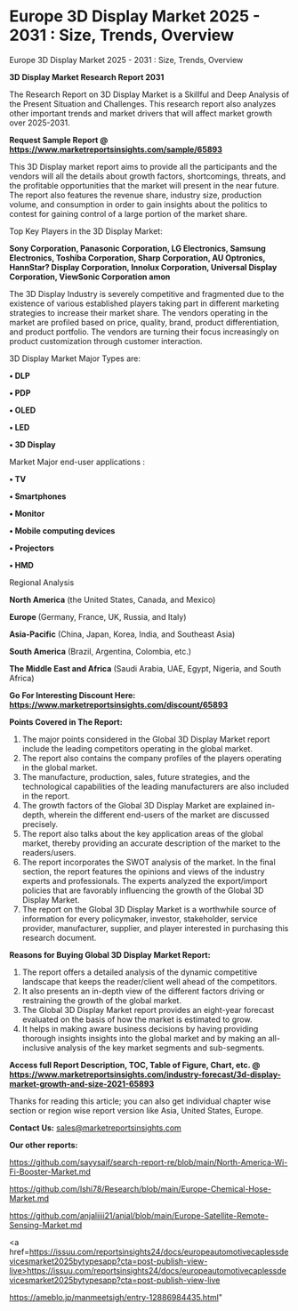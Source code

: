 # Europe 3D Display Market 2025 - 2031 : Size, Trends, Overview
 Europe 3D Display Market 2025 - 2031 : Size, Trends, Overview

<strong>3D Display Market Research Report 2031</strong>

The Research Report on 3D Display Market is a Skillful and Deep Analysis of the Present Situation and Challenges. This research report also analyzes other important trends and market drivers that will affect market growth over 2025-2031.

<strong>Request Sample Report @ <a href=https://www.marketreportsinsights.com/sample/65893>https://www.marketreportsinsights.com/sample/65893</a></strong>

This 3D Display market report aims to provide all the participants and the vendors will all the details about growth factors, shortcomings, threats, and the profitable opportunities that the market will present in the near future. The report also features the revenue share, industry size, production volume, and consumption in order to gain insights about the politics to contest for gaining control of a large portion of the market share.

Top Key Players in the 3D Display Market:

<strong>Sony Corporation, Panasonic Corporation, LG Electronics, Samsung Electronics, Toshiba Corporation, Sharp Corporation, AU Optronics, HannStar? Display Corporation, Innolux Corporation, Universal Display Corporation, ViewSonic Corporation amon</strong>

The 3D Display Industry is severely competitive and fragmented due to the existence of various established players taking part in different marketing strategies to increase their market share. The vendors operating in the market are profiled based on price, quality, brand, product differentiation, and product portfolio. The vendors are turning their focus increasingly on product customization through customer interaction.

3D Display Market Major Types are:

<strong>• DLP

• PDP

• OLED

• LED

• 3D Display</strong>

Market Major end-user applications :

<strong>• TV

• Smartphones

• Monitor

• Mobile computing devices

• Projectors

• HMD</strong>

Regional Analysis

</u><strong><b>North America</b></strong> (the United States, Canada, and Mexico)

<strong><b>Europe </b></strong>(Germany, France, UK, Russia, and Italy)

<strong><b>Asia-Pacific</b></strong> (China, Japan, Korea, India, and Southeast Asia)

<strong><b>South America</b></strong> (Brazil, Argentina, Colombia, etc.)

<strong><b>The Middle East and Africa</b></strong> (Saudi Arabia, UAE, Egypt, Nigeria, and South Africa)

<strong>Go For Interesting Discount Here: <a href=https://www.marketreportsinsights.com/discount/65893>https://www.marketreportsinsights.com/discount/65893</a></strong>

<strong>Points Covered in The Report:</strong>
<ol>
  <li>The major points considered in the Global 3D Display Market report include the leading competitors operating in the global market.</li>
  <li>The report also contains the company profiles of the players operating in the global market.</li>
  <li>The manufacture, production, sales, future strategies, and the technological capabilities of the leading manufacturers are also included in the report.</li>
  <li>The growth factors of the Global 3D Display Market are explained in-depth, wherein the different end-users of the market are discussed precisely.</li>
  <li>The report also talks about the key application areas of the global market, thereby providing an accurate description of the market to the readers/users.</li>
  <li>The report incorporates the SWOT analysis of the market. In the final section, the report features the opinions and views of the industry experts and professionals. The experts analyzed the export/import policies that are favorably influencing the growth of the Global 3D Display Market.</li>
  <li>The report on the Global 3D Display Market is a worthwhile source of information for every policymaker, investor, stakeholder, service provider, manufacturer, supplier, and player interested in purchasing this research document.</li>
</ol>
<strong>Reasons for Buying Global 3D Display Market Report:</strong>

<ol>
  <li>The report offers a detailed analysis of the dynamic competitive landscape that keeps the reader/client well ahead of the competitors.</li>
  <li>It also presents an in-depth view of the different factors driving or restraining the growth of the global market.</li>
  <li>The Global 3D Display Market report provides an eight-year forecast evaluated on the basis of how the market is estimated to grow.</li>
  <li>It helps in making aware business decisions by having providing thorough insights insights into the global market and by making an all-inclusive analysis of the key market segments and sub-segments.</li>
</ol>
<strong>Access full Report Description, TOC, Table of Figure, Chart, etc. @ <a href=https://www.marketreportsinsights.com/industry-forecast/3d-display-market-growth-and-size-2021-65893>https://www.marketreportsinsights.com/industry-forecast/3d-display-market-growth-and-size-2021-65893</a></strong>


Thanks for reading this article; you can also get individual chapter wise section or region wise report version like Asia, United States, Europe.

<strong>Contact Us:</strong>
sales@marketreportsinsights.com

<strong>Our other reports:</strong>

<a href=https://github.com/sayysaif/search-report-re/blob/main/North-America-Wi-Fi-Booster-Market.md>https://github.com/sayysaif/search-report-re/blob/main/North-America-Wi-Fi-Booster-Market.md</a>

<a href=https://github.com/Ishi78/Research/blob/main/Europe-Chemical-Hose-Market.md>https://github.com/Ishi78/Research/blob/main/Europe-Chemical-Hose-Market.md</a>

<a href=https://github.com/anjaliiii21/anjal/blob/main/Europe-Satellite-Remote-Sensing-Market.md>https://github.com/anjaliiii21/anjal/blob/main/Europe-Satellite-Remote-Sensing-Market.md</a>

<a href=https://issuu.com/reportsinsights24/docs/europeautomotivecaplessdevicesmarket2025bytypesapp?cta=post-publish-view-live>https://issuu.com/reportsinsights24/docs/europeautomotivecaplessdevicesmarket2025bytypesapp?cta=post-publish-view-live</a>

<a href=https://ameblo.jp/manmeetsigh/entry-12886984435.html>https://ameblo.jp/manmeetsigh/entry-12886984435.html</a>"
